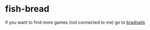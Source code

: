 # fish-bread

if you want to find more games (not connected to me) go to [bradnails](https://github.com/Project-Bradnails/Bradnails)
